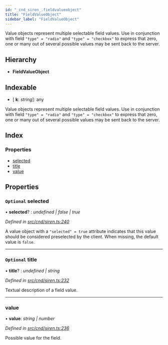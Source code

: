 ```yaml
---
id: "_cnd_siren_.fieldvalueobject"
title: "FieldValueObject"
sidebar_label: "FieldValueObject"
---
```


Value objects represent multiple selectable field values. Use in conjunction with field `"type" = "radio"` and `"type" = "checkbox"` to express that zero, one or many out of several possible values may be sent back to the server.

## Hierarchy

* **FieldValueObject**

## Indexable

* \[ **k**: *string*\]: any

Value objects represent multiple selectable field values. Use in conjunction with field `"type" = "radio"` and `"type" = "checkbox"` to express that zero, one or many out of several possible values may be sent back to the server.

## Index

### Properties

* [selected](_cnd_siren_.fieldvalueobject.md#optional-selected)
* [title](_cnd_siren_.fieldvalueobject.md#optional-title)
* [value](_cnd_siren_.fieldvalueobject.md#value)

## Properties

### `Optional` selected

• **selected**? : *undefined | false | true*

*Defined in [src/cnd/siren.ts:240](https://github.com/comit-network/comit-js-sdk/blob/cef77e4/src/cnd/siren.ts#L240)*

A value object with a `"selected" = true` attribute indicates that this value should be considered preselected by the client. When missing, the default value is `false`.

___

### `Optional` title

• **title**? : *undefined | string*

*Defined in [src/cnd/siren.ts:232](https://github.com/comit-network/comit-js-sdk/blob/cef77e4/src/cnd/siren.ts#L232)*

Textual description of a field value.

___

###  value

• **value**: *string | number*

*Defined in [src/cnd/siren.ts:236](https://github.com/comit-network/comit-js-sdk/blob/cef77e4/src/cnd/siren.ts#L236)*

Possible value for the field.
